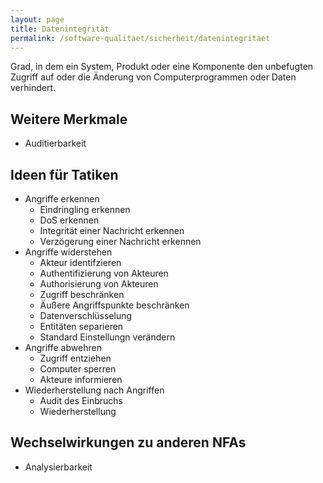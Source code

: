 ```yaml
---
layout: page
title: Datenintegrität
permalink: /software-qualitaet/sicherheit/datenintegritaet
---
```


Grad, in dem ein System, Produkt oder eine Komponente den unbefugten Zugriff auf oder die Änderung von Computerprogrammen oder Daten verhindert.

## Weitere Merkmale

* Auditierbarkeit

## Ideen für Tatiken

* Angriffe erkennen
  * Eindringling erkennen
  * DoS erkennen
  * Integrität einer Nachricht erkennen
  * Verzögerung einer Nachricht erkennen
* Angriffe widerstehen
  * Akteur identifzieren
  * Authentifizierung von Akteuren
  * Authorisierung von Akteuren
  * Zugriff beschränken
  * Äußere Angriffspunkte beschränken
  * Datenverschlüsselung
  * Entitäten separieren
  * Standard Einstellungn verändern
* Angriffe abwehren
  * Zugriff entziehen
  * Computer sperren
  * Akteure informieren
* Wiederherstellung nach Angriffen
  * Audit des Einbruchs
  * Wiederherstellung

## Wechselwirkungen zu anderen NFAs

* Analysierbarkeit

